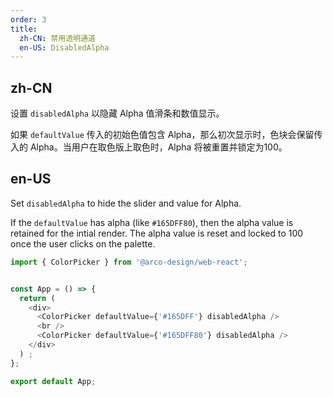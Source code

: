 ```yaml
---
order: 3
title:
  zh-CN: 禁用透明通道
  en-US: DisabledAlpha
---
```


## zh-CN

设置 `disabledAlpha` 以隐藏 Alpha 值滑条和数值显示。

如果 `defaultValue` 传入的初始色值包含 Alpha，那么初次显示时，色块会保留传入的 Alpha。当用户在取色版上取色时，Alpha 将被重置并锁定为100。

## en-US

Set `disabledAlpha` to hide the slider and value for Alpha. 

If the `defaultValue` has alpha (like `#165DFF80`), then the alpha value is retained for the intial render. The alpha value is reset and locked to 100 once the user clicks on the palette. 

```js
import { ColorPicker } from '@arco-design/web-react';


const App = () => {
  return (
    <div>
      <ColorPicker defaultValue={'#165DFF'} disabledAlpha />
      <br />
      <ColorPicker defaultValue={'#165DFF80'} disabledAlpha />
    </div>
  ) ;
};

export default App;
```
